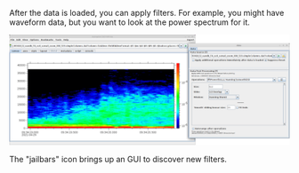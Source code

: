 After the data is loaded, you can apply filters.  For example, you might 
have waveform data, but you want to look at the power spectrum for it.

<img src='media/fftPowerFilter.png'>

The "jailbars" icon brings up an GUI to discover new filters.
